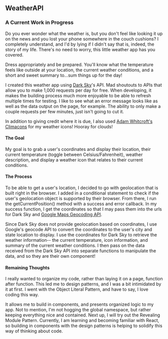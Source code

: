 ## WeatherAPI 
### A Current Work in Progress

Do you ever wonder what the weather is, but you don't feel like looking it up on the news and you lost your phone somewhere in the couch cushions? I completely understand, and I'd by lying if I didn't say that is, indeed, the story of my life. There's no need to worry, this little weather app has you covered. 

Dress appropriately and be prepared. You'll know what the temperature feels like outside at your location, the current weather conditions, and a short and sweet summary to...sum things up for the day! 

I created this weather app using [Dark Sky](https://darksky.net/poweredby/)'s API. Mad shoutouts to APIs that allow you to make 1,000 requests per day for free. When developing, it makes the building process much more enjoyable to be able to refresh multiple times for testing. I like to see what an error message looks like as well as the data output on the page, for example. The ability to only make a couple requests per few minutes, just isn't going to cut it.

In addition to giving credit where it is due, I also used [Adam Whitcroft's Climacons](http://adamwhitcroft.com/climacons/) for my weather icons! Hooray for clouds!

#### The Goal 
My goal is to grab a user's coordinates and display their location, their current temperature (toggle between Celsius/Fahrenheit), weather description, and display a weather icon that relates to their current conditions.

#### The Process 
To be able to get a user's location, I decided to go with geolocation that is built right in the browser. I added in a conditional statement to check if the user's geolocation object is supported by their browser. From there, I run the getCurrentPosition() method with a success and error callback. In my success function, I get the coordinates so that I may pass them into the urls for Dark Sky and [Google Maps Geocoding API](https://developers.google.com/maps/documentation/geocoding/start).  

Since Dark Sky does not provide geolocation based on coordinates, I use Google's geocode API to convert the coordinates to the user's city and state location to display. I use the coordinates for Dark Sky to retrieve the weather information-- the current temperature, icon information, and summary of the current weather conditions. I then pass on the data received from the Dark Sky API into separate functions to manipulate the data, and so they are their own component!

#### Remaining Thoughts
I really wanted to organize my code, rather than laying it on a page, function after function. This led me to design patterns, and I was a bit intimidated by it at first. I went with the Object Literal Pattern, and have to say, I love coding this way. 

It allows me to build in components, and presents organized logic to my app. Not to mention, I'm not hogging the global namespace, but rather keeping everything nice and contained. Next up, I will try out the Revealing Module Pattern. Currently, I am learning and becoming familiar with React, so building in components with the design patterns is helping to solidify this way of thinking about code. 
